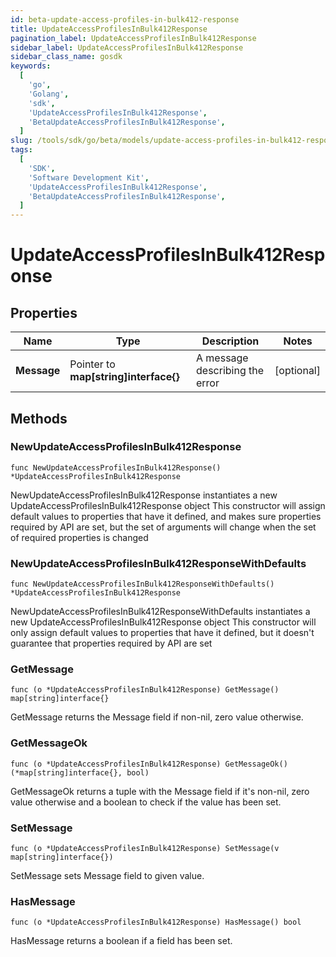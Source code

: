 ```yaml
---
id: beta-update-access-profiles-in-bulk412-response
title: UpdateAccessProfilesInBulk412Response
pagination_label: UpdateAccessProfilesInBulk412Response
sidebar_label: UpdateAccessProfilesInBulk412Response
sidebar_class_name: gosdk
keywords:
  [
    'go',
    'Golang',
    'sdk',
    'UpdateAccessProfilesInBulk412Response',
    'BetaUpdateAccessProfilesInBulk412Response',
  ]
slug: /tools/sdk/go/beta/models/update-access-profiles-in-bulk412-response
tags:
  [
    'SDK',
    'Software Development Kit',
    'UpdateAccessProfilesInBulk412Response',
    'BetaUpdateAccessProfilesInBulk412Response',
  ]
---
```


# UpdateAccessProfilesInBulk412Response

## Properties

| Name | Type | Description | Notes |
| --- | --- | --- | --- |
| **Message** | Pointer to **map[string]interface{}** | A message describing the error | [optional] |

## Methods

### NewUpdateAccessProfilesInBulk412Response

`func NewUpdateAccessProfilesInBulk412Response() *UpdateAccessProfilesInBulk412Response`

NewUpdateAccessProfilesInBulk412Response instantiates a new UpdateAccessProfilesInBulk412Response object This constructor will assign default values to properties that have it defined, and makes sure properties required by API are set, but the set of arguments will change when the set of required properties is changed

### NewUpdateAccessProfilesInBulk412ResponseWithDefaults

`func NewUpdateAccessProfilesInBulk412ResponseWithDefaults() *UpdateAccessProfilesInBulk412Response`

NewUpdateAccessProfilesInBulk412ResponseWithDefaults instantiates a new UpdateAccessProfilesInBulk412Response object This constructor will only assign default values to properties that have it defined, but it doesn't guarantee that properties required by API are set

### GetMessage

`func (o *UpdateAccessProfilesInBulk412Response) GetMessage() map[string]interface{}`

GetMessage returns the Message field if non-nil, zero value otherwise.

### GetMessageOk

`func (o *UpdateAccessProfilesInBulk412Response) GetMessageOk() (*map[string]interface{}, bool)`

GetMessageOk returns a tuple with the Message field if it's non-nil, zero value otherwise and a boolean to check if the value has been set.

### SetMessage

`func (o *UpdateAccessProfilesInBulk412Response) SetMessage(v map[string]interface{})`

SetMessage sets Message field to given value.

### HasMessage

`func (o *UpdateAccessProfilesInBulk412Response) HasMessage() bool`

HasMessage returns a boolean if a field has been set.
